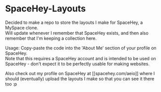 # SpaceHey-Layouts
Decided to make a repo to store the layouts I make for SpaceHey, a MySpace clone.\
Will update whenever I remember that SpaceHey exists, and then also remember that I'm keeping a collection here.

Usage: Copy-paste the code into the 'About Me' section of your profile on SpaceHey.\
Note that this requires a SpaceHey account and is intended to be used on SpaceHey - don't expect it to be perfectly usable for making websites.

Also check out my profile on SpaceHey at [[spacehey.com/aeio]] where I should (eventually) upload the layouts I make so that you can see it there too :p
